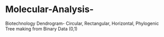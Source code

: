 # Molecular-Analysis-
Biotechnology Dendrogram- Circular, Rectangular, Horizontal, Phylogenic Tree making from Binary Data (0,1)
